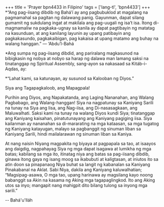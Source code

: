 +++
title = 'Prayer bpn4433 in Filipino'
tags = ['lang-tl', 'bpn4433']
+++
*“Ang pag-iisang dibdib ng Bahá’í ay ang pagbubuklod at magalang na pagmamahal sa pagitan ng dalawang panig. Gayunman, dapat silang gumamit ng sukdulang ingat at makilala ang pag-uugali ng isa’t isa. Itong di-magmamaliw na pagkaka-ugnay sa kanila ay dapat pagtibayin ng matatag na kasunduan, at ang kanilang layunin ay upang patibayin ang pagkakasundo, pagkakaibigan, pag­ kakaisa at upang matamo ang buhay na walang hanggan.” — ‘Abdu’l-Bahá

*Ang sumpa ng pag-iisang dibdid, ang pariralang magkasunod na bibigkasin ng nobya at nobyo sa harap ng dalawa man lamang saksi na tinatanggap ng Spiritual Assembly, sang-ayon sa nakasaad sa Kitáb-i-Aqdas, ay:

*“Lahat kami, sa katunayan, ay susunod sa Kalooban ng Diyos.”

Siya ang Tagapagkaloob, ang Mapagpala!

Purihin ang Diyos, ang Napakatanda, ang Laging Nananahan, ang Walang Pagbabago, ang Walang-hanggan! Siya na nagpatunay sa Kaniyang Sarili na tunay na Siya ang Iisa, ang Nag-iisa, ang Di-nasasagkaan, ang Maluwalhati. Saksi kami na tunay na walang Diyos kundi Siya; tinatanggap ang Kaniyang kaisahan, pinatutunayang ang Kaniyang pagiging iisa. Siya kailanman ay nananahan sa di-mararating na mga kataasan, sa mga tugatog ng Kaniyang katayugan, malayo sa pagbanggit ng sinuman liban sa Kaniyang Sarili, hindi mailalarawan ng sinuman liban sa Kaniya.

At nang naisin Niyang magpakita ng biyaya at pagpapala sa tao, at isaayos ang daigdig, nagpahayag Siya ng mga dapat isagawa at lumikha ng mga batas; kabilang sa mga ito, itinatag niya ang batas sa pag-iisang dibdib, ginawa itong gaya ng isang moog sa ikabubuti at kaligtasan, at iniutos ito sa atin doon sa pinapanaog Niya buhat sa langit ng kabanalan sa Kaniyang Pinakabanal na Aklat. Sabi Niya, dakila ang Kaniyang kaluwalhatian; “Magsipag-asawa, O mga tao, upang harinawa ay magsilang kayo noong babanggit sa Akin na kasama ng Aking mga tagapaglingkod. Ito ang Aking utos sa inyo; mangapit nang mahigpit dito bilang tulong sa inyong mga sarili.”

-- Bahá'u'lláh
